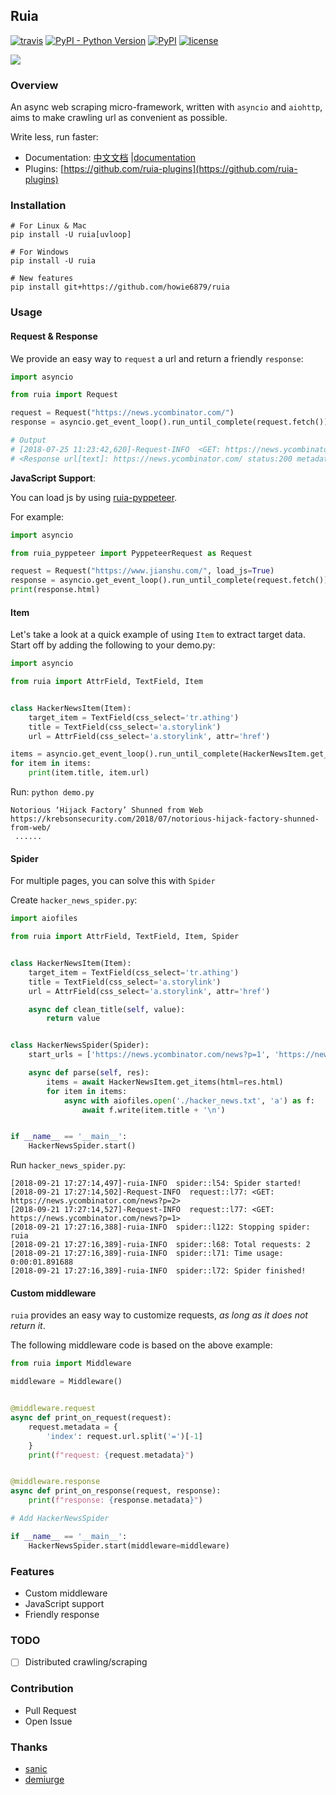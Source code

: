 ## Ruia

[![travis](https://travis-ci.org/howie6879/ruia.svg?branch=master)](https://travis-ci.org/howie6879/ruia) [![PyPI - Python Version](https://img.shields.io/pypi/pyversions/ruia.svg)](https://pypi.org/project/ruia/) [![PyPI](https://img.shields.io/pypi/v/ruia.svg)](https://pypi.org/project/ruia/) [![license](https://img.shields.io/github/license/howie6879/ruia.svg)](https://github.com/howie6879/ruia)

![](./docs/images/demo.png)

### Overview

An async web scraping micro-framework, written with `asyncio` and `aiohttp`, aims to make crawling url as convenient as possible.

Write less, run faster:

- Documentation: [中文文档](https://github.com/howie6879/ruia/blob/master/docs/cn/README.md) |[documentation](https://github.com/howie6879/ruia/blob/master/docs/en/README.md)
- Plugins: [https://github.com/ruia-plugins](https://github.com/ruia-plugins)


### Installation

``` shell
# For Linux & Mac
pip install -U ruia[uvloop]

# For Windows
pip install -U ruia

# New features
pip install git+https://github.com/howie6879/ruia
```

### Usage

#### Request & Response

We provide an easy way to `request` a url and return a friendly `response`:

``` python
import asyncio

from ruia import Request

request = Request("https://news.ycombinator.com/")
response = asyncio.get_event_loop().run_until_complete(request.fetch())

# Output
# [2018-07-25 11:23:42,620]-Request-INFO  <GET: https://news.ycombinator.com/>
# <Response url[text]: https://news.ycombinator.com/ status:200 metadata:{}>
```

**JavaScript Support**:

You can load js by using [ruia-pyppeteer](https://github.com/ruia-plugins/ruia-pyppeteer).

For example:

```python
import asyncio

from ruia_pyppeteer import PyppeteerRequest as Request

request = Request("https://www.jianshu.com/", load_js=True)
response = asyncio.get_event_loop().run_until_complete(request.fetch())
print(response.html)
```

#### Item

Let's take a look at a quick example of using `Item` to extract target data. Start off by adding the following to your demo.py:

``` python
import asyncio

from ruia import AttrField, TextField, Item


class HackerNewsItem(Item):
    target_item = TextField(css_select='tr.athing')
    title = TextField(css_select='a.storylink')
    url = AttrField(css_select='a.storylink', attr='href')

items = asyncio.get_event_loop().run_until_complete(HackerNewsItem.get_items(url="https://news.ycombinator.com/"))
for item in items:
    print(item.title, item.url)
```

Run: `python demo.py`

``` shell
Notorious ‘Hijack Factory’ Shunned from Web https://krebsonsecurity.com/2018/07/notorious-hijack-factory-shunned-from-web/
 ......
```

#### Spider

For multiple pages, you can solve this with `Spider`

Create `hacker_news_spider.py`:

``` python
import aiofiles

from ruia import AttrField, TextField, Item, Spider


class HackerNewsItem(Item):
    target_item = TextField(css_select='tr.athing')
    title = TextField(css_select='a.storylink')
    url = AttrField(css_select='a.storylink', attr='href')

    async def clean_title(self, value):
        return value


class HackerNewsSpider(Spider):
    start_urls = ['https://news.ycombinator.com/news?p=1', 'https://news.ycombinator.com/news?p=2']

    async def parse(self, res):
        items = await HackerNewsItem.get_items(html=res.html)
        for item in items:
            async with aiofiles.open('./hacker_news.txt', 'a') as f:
                await f.write(item.title + '\n')


if __name__ == '__main__':
    HackerNewsSpider.start()
```

Run `hacker_news_spider.py`:

``` shell
[2018-09-21 17:27:14,497]-ruia-INFO  spider::l54: Spider started!
[2018-09-21 17:27:14,502]-Request-INFO  request::l77: <GET: https://news.ycombinator.com/news?p=2>
[2018-09-21 17:27:14,527]-Request-INFO  request::l77: <GET: https://news.ycombinator.com/news?p=1>
[2018-09-21 17:27:16,388]-ruia-INFO  spider::l122: Stopping spider: ruia
[2018-09-21 17:27:16,389]-ruia-INFO  spider::l68: Total requests: 2
[2018-09-21 17:27:16,389]-ruia-INFO  spider::l71: Time usage: 0:00:01.891688
[2018-09-21 17:27:16,389]-ruia-INFO  spider::l72: Spider finished!
```

#### Custom middleware

`ruia` provides an easy way to customize requests, *as long as it does not return it*. 

The following middleware code is based on the above example:

``` python
from ruia import Middleware

middleware = Middleware()


@middleware.request
async def print_on_request(request):
    request.metadata = {
        'index': request.url.split('=')[-1]
    }
    print(f"request: {request.metadata}")


@middleware.response
async def print_on_response(request, response):
    print(f"response: {response.metadata}")

# Add HackerNewsSpider

if __name__ == '__main__':
    HackerNewsSpider.start(middleware=middleware)
```

### Features

- Custom middleware
- JavaScript support
- Friendly response

### TODO

- [ ] Distributed crawling/scraping

### Contribution

- Pull Request
- Open Issue

### Thanks

- [sanic](https://github.com/huge-success/sanic)
- [demiurge](https://github.com/matiasb/demiurge)